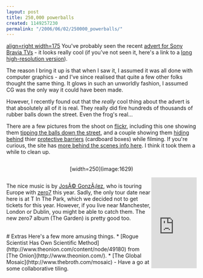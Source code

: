 ```yaml
---
layout: post
title: 250,000 powerballs
created: 1149257230
permalink: "/2006/06/02/250000_powerballs/"
---
```

[align=right width=175](image:1628) You've probably seen the recent 
[advert for Sony Bravia TVs](http://www.bravia-advert.com) - it looks really cool (if you've not seen it, here's a link to a [long high-resolution version](http://www.bravia-advert.com/commercial/braviaextcommhigh.html)).

The reason I bring it up is that when I saw it, I assumed it was all done with computer graphics - and I've since realised that quite a few other folks thought the same thing.  It glows in such an unworldly fashion, I assumed CG was the only way it could have been made.

However, I recently found out that the _really_ cool thing about the advert is that absolutely all of it is real.  They really did fire hundreds of thousands of rubber balls down the street.  Even the frog's real...
<!--break-->

There are a few pictures from the shoot on [flickr](http://www.flickr.com), including this one showing them [tipping the balls down the street](http://www.flickr.com/photos/sepiatone/32300543/in/set-720725/), and a couple showing them [hiding behind](http://www.flickr.com/photos/sepiatone/72569069/in/set-720725/) thier [protective barriers](http://www.flickr.com/photos/saramorishige/29489513/in/set-658997/) (cardboard boxes) while filming.  If you're curious, the site has [more behind the scenes info here](http://www.bravia-advert.com/commercial/).  I think it took them a while to clean up.

<div style="text-align: center; padding: 1em 0;">
[width=250](image:1629)
</div>

<div style="float: right;">
<iframe src="http://rcm-uk.amazon.co.uk/e/cm?t=anjacksonnet-21&o=2&p=8&l=as1&asins=B000EGD1JC&fc1=000000&IS2=1&lt1=_blank&lc1=0000ff&bc1=000000&bg1=ffffff&f=ifr" style="width:120px;height:240px;" scrolling="no" marginwidth="0" marginheight="0" frameborder="0"></iframe>
</div>

The nice music is by [JosÃ© GonzÃ¡lez](http://www.jose-gonzalez.com/), who is touring Europe with [zero7](http://www.zero7.co.uk/) this year.  Sadly, the only tour date near here is at T In The Park, which we decided not to get tickets for this year.  However, if you live near Manchester, London or Dublin, you might be able to catch them.  The new zero7 album (The Garden) is pretty good too.

<br/>
#  Extras
Here's a few more amusing things.
* [Rogue Scientist Has Own Scientific Method](http://www.theonion.com/content/node/49180) from [The Onion](http://www.theonion.com/).
* [The Global Mosaic](http://www.thebroth.com/mosaic) - Have a go at some collaborative tiling.
